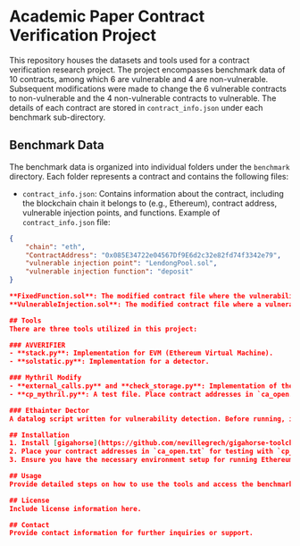 # Academic Paper Contract Verification Project

This repository houses the datasets and tools used for a contract verification research project. The project encompasses benchmark data of 10 contracts, among which 6 are vulnerable and 4 are non-vulnerable. Subsequent modifications were made to change the 6 vulnerable contracts to non-vulnerable and the 4 non-vulnerable contracts to vulnerable. The details of each contract are stored in `contract_info.json` under each benchmark sub-directory.

## Benchmark Data

The benchmark data is organized into individual folders under the `benchmark` directory. Each folder represents a contract and contains the following files:

- `contract_info.json`: Contains information about the contract, including the blockchain chain it belongs to (e.g., Ethereum), contract address, vulnerable injection points, and functions. Example of `contract_info.json` file:

```json
{
    "chain": "eth",
    "ContractAddress": "0x085E34722e04567Df9E6d2c32e82fd74f3342e79",
    "vulnerable injection point": "LendongPool.sol",
    "vulnerable injection function": "deposit"
}

**FixedFunction.sol**: The modified contract file where the vulnerability has been fixed.  
**VulnerableInjection.sol**: The modified contract file where a vulnerability has been introduced.

## Tools
There are three tools utilized in this project:

### AVVERIFIER
- **stack.py**: Implementation for EVM (Ethereum Virtual Machine).
- **solstatic.py**: Implementation for a detector.

### Mythril Modify
- **external_calls.py** and **check_storage.py**: Implementation of the methods discussed in the paper.
- **cp_mythril.py**: A test file. Place contract addresses in `ca_open.txt` to use.

### Ethainter Dector
A datalog script written for vulnerability detection. Before running, install gigahorse and use `getissue.dl` as the runtime datalog file. This will generate a `GetIssue.csv` file containing vulnerable functions.

## Installation
1. Install [gigahorse](https://github.com/nevillegrech/gigahorse-toolchain) for running Ethainter Dector scripts.
2. Place your contract addresses in `ca_open.txt` for testing with `cp_mythril.py`.
3. Ensure you have the necessary environment setup for running Ethereum-based tools and scripts.

## Usage
Provide detailed steps on how to use the tools and access the benchmark data.

## License
Include license information here.

## Contact
Provide contact information for further inquiries or support.
